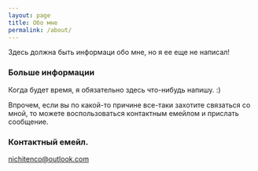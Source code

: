 ```yaml
---
layout: page
title: Обо мне
permalink: /about/
---
```


Здесь должна быть информаци обо мне, но я ее еще не написал!

### Больше информации

Когда будет время, я обязательно здесь что-нибудь напишу. :)

Впрочем, если вы по какой-то причине все-таки захотите связаться со мной, то можете воспользоваться контактным емейлом и прислать сообщение.

### Контактный емейл.

[nichitenco@outlook.com](mailto:nichitenco@outlook.com)